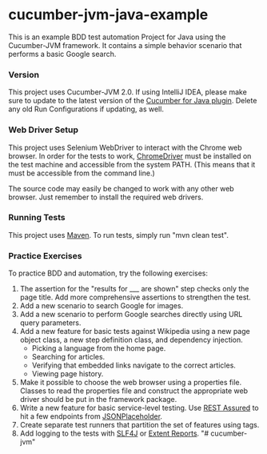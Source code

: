 # cucumber-jvm-java-example
This is an example BDD test automation Project for Java using the Cucumber-JVM framework.
It contains a simple behavior scenario that performs a basic Google search.


### Version
This project uses Cucumber-JVM 2.0.
If using IntelliJ IDEA, please make sure to update to the latest version of the
[Cucumber for Java plugin](https://plugins.jetbrains.com/plugin/7212-cucumber-for-java).
Delete any old Run Configurations if updating, as well.

### Web Driver Setup
This project uses Selenium WebDriver to interact with the Chrome web browser.
In order for the tests to work, [ChromeDriver](https://sites.google.com/a/chromium.org/chromedriver/)
must be installed on the test machine and accessible from the system PATH.
(This means that it must be accessible from the command line.)

The source code may easily be changed to work with any other web browser.
Just remember to install the required web drivers.

### Running Tests
This project uses [Maven](https://maven.apache.org/).
To run tests, simply run "mvn clean test".

### Practice Exercises
To practice BDD and automation, try the following exercises:

1. The assertion for the "results for ___ are shown" step checks only the page title.
   Add more comprehensive assertions to strengthen the test.
2. Add a new scenario to search Google for images.
3. Add a new scenario to perform Google searches directly using URL query parameters.
4. Add a new feature for basic tests against Wikipedia using a new page object class,
   a new step definition class, and dependency injection.
   * Picking a language from the home page.
   * Searching for articles.
   * Verifying that embedded links navigate to the correct articles.
   * Viewing page history.
5. Make it possible to choose the web browser using a properties file.
   Classes to read the properties file and construct the appropriate web driver
   should be put in the framework package.
6. Write a new feature for basic service-level testing.
   Use [REST Assured](http://rest-assured.io/) to hit a few endpoints from
   [JSONPlaceholder](https://jsonplaceholder.typicode.com/).
7. Create separate test runners that partition the set of features using tags.
8. Add logging to the tests with [SLF4J](https://www.slf4j.org/) or
   [Extent Reports](http://extentreports.com/).
"# cucumber-jvm" 
